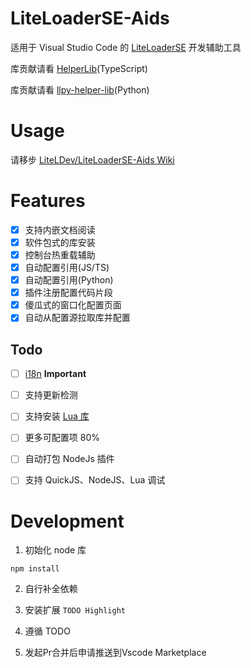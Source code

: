 # LiteLoaderSE-Aids

适用于 Visual Studio Code 的 [LiteLoaderSE](https://github.com/LiteLDev/LiteLoaderBDS) 开发辅助工具

库贡献请看 [HelperLib](https://github.com/LiteLScript-Dev/HelperLib)(TypeScript)

库贡献请看 [llpy-helper-lib](https://github.com/LiteLDev/llpy-helper-lib)(Python)

# Usage

请移步 [LiteLDev/LiteLoaderSE-Aids Wiki](https://github.com/LiteLDev/LiteLoaderSE-Aids/wiki)

# Features

- [x] 支持内嵌文档阅读
- [x] 软件包式的库安装
- [x] 控制台热重载辅助
- [x] 自动配置引用(JS/TS)
- [x] 自动配置引用(Python)
- [x] 插件注册配置代码片段
- [x] 傻瓜式的窗口化配置页面
- [x] 自动从配置源拉取库并配置

## Todo

- [ ] [i18n](https://github.com/microsoft/vscode-extension-samples/tree/main/i18n-sample) **Important**

- [ ] 支持更新检测
- [ ] 支持安装 [Lua 库](src\handler\LibraryHandler.ts)
- [ ] 更多可配置项 80%
- [ ] 自动打包 NodeJs 插件
- [ ] 支持 QuickJS、NodeJS、Lua 调试

# Development

1. 初始化 node 库

```shell
npm install
```

2. 自行补全依赖

3. 安装扩展 `TODO Highlight`

4. 遵循 TODO

5. 发起Pr合并后申请推送到Vscode Marketplace


